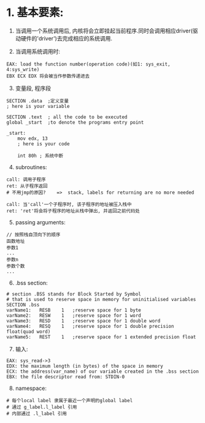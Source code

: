# 1. 基本要素:

1. 当调用一个系统调用后, 内核将会立即挂起当前程序.同时会调用相应driver(驱动硬件的'driver')去完成相应的系统调用.

2. 当调用系统调用时:

~~~properties
EAX: load the function number(operation code)(如1: sys_exit, 4:sys_write)
EBX ECX EDX 将会被当作参数传递进去
~~~

3. 变量段, 程序段

~~~assembly
SECTION .data  ;定义变量
; here is your variable

SECTION .text  ; all the code to be executed
global _start  ;to denote the programs entry point

_start:
	mov edx, 13
	; here is your code
	
	int 80h ; 系统中断
~~~

4. subroutines:

~~~properties
call: 调用子程序
ret: 从子程序返回
# 不用jmp的原因?    =>  stack, labels for returning are no more needed

call: 当'call'一个子程序时, 该子程序的地址被压入栈中
ret: 'ret'将会将子程序的地址从栈中弹出, 并返回之前代码处
~~~

5. passing arguments:

~~~properties
// 按照栈自顶向下的顺序
函数地址
参数1
...
参数n
参数个数
...
~~~

6. .bss section:

~~~properties
# section .BSS stands for Block Started by Symbol
# that is used to reserve space in memory for uninitialised variables
SECTION .bss
varName1:	RESB	1	;reserve space for 1 byte
varName2:	RESW	1	;reserve space for 1 word
varName3:	RESD	1	;reserve space for 1 double word
varName4:	RESQ	1	;reserve space for 1 double precision float(quad word)
varName5:	REST 	1	;reserve space for 1 extended precision float
~~~

7. 输入:

~~~assembly
EAX: sys_read->3
EDX: the maximum length (in bytes) of the space in memory
ECX: the address(var_name) of our variable created in the .bss section 
EBX: the file descriptor read from: STDIN-0
~~~

8. namespace: 

~~~assembly
# 每个local label 隶属于最近一个声明的global label
# 通过 g_label.l_label 引用
# 内部通过 .l_label 引用
~~~

